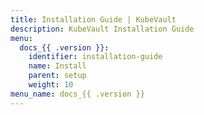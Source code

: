```yaml
---
title: Installation Guide | KubeVault
description: KubeVault Installation Guide
menu:
  docs_{{ .version }}:
    identifier: installation-guide
    name: Install
    parent: setup
    weight: 10
menu_name: docs_{{ .version }}
---
```

